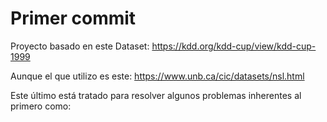 # Primer commit

Proyecto basado en este Dataset:
https://kdd.org/kdd-cup/view/kdd-cup-1999

Aunque el que utilizo es este:
https://www.unb.ca/cic/datasets/nsl.html

Este último está tratado para resolver algunos problemas inherentes al primero como:

